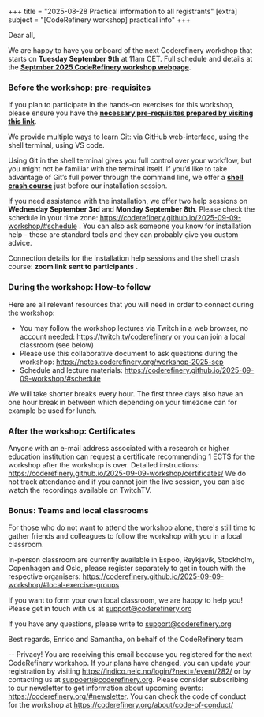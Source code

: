 +++
title = "2025-08-28 Practical information to all registrants" 
[extra] 
subject = "[CodeRefinery workshop] practical info" 
+++

Dear all,

We are happy to have you onboard of the next Coderefinery workshop that starts on **Tuesday September 9th** at 11am CET. Full schedule and details at the [**Septmber 2025 CodeRefinery workshop webpage**](https://coderefinery.github.io/2025-09-09-workshop/
). 


### Before the workshop: pre-requisites

If you plan to participate in the hands-on exercises for this workshop, please ensure you have the [**necessary pre-requisites prepared by visiting this link**](https://coderefinery.github.io/installation/).  

We provide multiple ways to learn Git: via GitHub web-interface, using the shell terminal, using VS code.

Using Git in the shell terminal gives you full control over your workflow, but you might not be familiar with the terminal itself. If you’d like to take advantage of Git’s full power through the command line, we offer a [**shell crash course**](https://youtu.be/xbTTDLA3txI) just before our installation session.

If you need assistance with the installation, we offer two help sessions on **Wednesday September 3rd** and **Monday September 8th**. Please check the schedule in your time zone: https://coderefinery.github.io/2025-09-09-workshop/#schedule . You can also ask someone you know for installation help - these are standard tools and they can probably give you custom advice.

Connection details for the installation help sessions and the shell crash course: **zoom link sent to participants** .

### During the workshop: How-to follow

Here are all relevant resources that you will need in order to connect during the workshop:

* You may follow the workshop lectures via Twitch in a web browser, no account needed: https://twitch.tv/coderefinery  or you can join a local classroom (see below)
* Please use this collaborative document to ask questions during the workshop: https://notes.coderefinery.org/workshop-2025-sep
* Schedule and lecture materials: https://coderefinery.github.io/2025-09-09-workshop/#schedule 

We will take shorter breaks every hour. The first three days also have an one hour break in between which depending on your timezone can for example be used for lunch.

### After the workshop: Certificates

Anyone with an e-mail address associated with a research or higher education institution can request a certificate 
recommending 1 ECTS for the workshop after the workshop is over. Detailed instructions: https://coderefinery.github.io/2025-09-09-workshop/certificates/ We do not track attendance and if you cannot join the live session, you can also watch the recordings available on TwitchTV.

### Bonus: Teams and local classrooms
For those who do not want to attend the workshop alone, there's still time to gather friends and colleagues to follow the workshop with you in a local classroom. 

In-person classroom are currently available in Espoo, Reykjavik, Stockholm, Copenhagen and Oslo, please register separately to get in touch with the respective organisers: 
https://coderefinery.github.io/2025-09-09-workshop/#local-exercise-groups

If you want to form your own local classroom, we are happy to help you! Please get in touch with us at support@coderefinery.org


If you have any questions, please write to support@coderefinery.org 

Best regards,
Enrico and Samantha, on behalf of the CodeRefinery team

-- 
Privacy! You are receiving this email because you registered for the next CodeRefinery workshop. If your plans have changed, you can update your registration by visiting https://indico.neic.no/login/?next=/event/282/ or by contacting us at suppoert@coderefinery.org. Please consider subscribing to our newsletter to get  information about upcoming events: https://coderefinery.org/#newsletter. 
You can check the code of conduct for the workshop at https://coderefinery.org/about/code-of-conduct/
